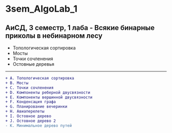 # 3sem_AlgoLab_1

## АиСД, 3 семестр, 1 лаба - Всякие бинарные приколы в небинарном лесу

- Топологическая сортировка
- Мосты
- Точки сочленения
- Остовные деревья

---
  
```diff
+ A. Топологическая сортировка
+ B. Мосты
+ C. Точки сочленения
+ D. Компоненты реберной двусвязности
+ E. Компоненты вершинной двусвязности
+ F. Конденсация графа
+ G. Планирование вечеринки
+ H. Авиаперелеты
+ I. Остовное дерево
+ J. Остовное дерево 2
- K. Минимальное дерево путей
```
